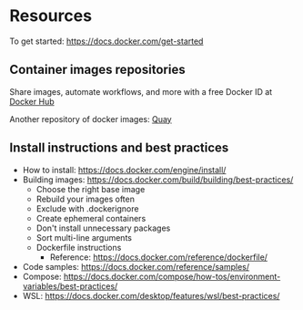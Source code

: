 # Resources

To get started:
 <https://docs.docker.com/get-started>

## Container images repositories
Share images, automate workflows, and more with a free Docker ID at [Docker Hub](https://hub.docker.com/)

Another repository of docker images:
[Quay](https://quay.io/)

## Install instructions and best practices

- How to install: https://docs.docker.com/engine/install/
- Building images: https://docs.docker.com/build/building/best-practices/
  - Choose the right base image
  - Rebuild your images often
  - Exclude with .dockerignore
  - Create ephemeral containers
  - Don't install unnecessary packages
  - Sort multi-line arguments
  - Dockerfile instructions
    - Reference: https://docs.docker.com/reference/dockerfile/
- Code samples: https://docs.docker.com/reference/samples/
- Compose: https://docs.docker.com/compose/how-tos/environment-variables/best-practices/
- WSL: https://docs.docker.com/desktop/features/wsl/best-practices/
